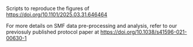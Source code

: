 Scripts to reproduce the figures of https://doi.org/10.1101/2025.03.31.646464

For more details on SMF data pre-processing and analysis, refer to our previosuly published protocol paper at https://doi.org/10.1038/s41596-021-00630-1
